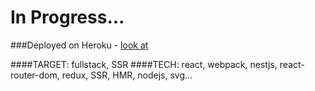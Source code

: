In Progress...
===============
###Deployed on Heroku - [look at](https://shop-iron.herokuapp.com/index.html)

####TARGET: fullstack, SSR
####TECH: react, webpack, nestjs, react-router-dom, redux, SSR, HMR, nodejs, svg...
